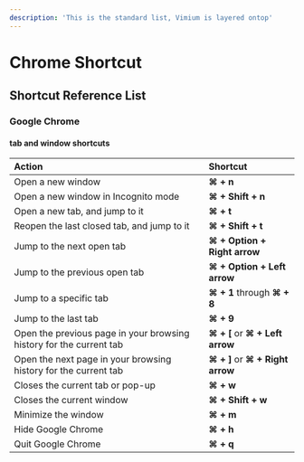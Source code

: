 ```yaml
---
description: 'This is the standard list, Vimium is layered ontop'
---
```


# Chrome Shortcut



## Shortcut Reference List

### Google Chrome

#### tab and window shortcuts

| **Action** | **Shortcut** |
| :--- | :--- |
| Open a new window | **⌘ + n** |
| Open a new window in Incognito mode | **⌘ + Shift + n** |
| Open a new tab, and jump to it | **⌘ + t** |
| Reopen the last closed tab, and jump to it | **⌘ + Shift + t** |
| Jump to the next open tab | **⌘ + Option + Right arrow** |
| Jump to the previous open tab | **⌘ + Option + Left arrow** |
| Jump to a specific tab | **⌘ + 1** through **⌘ + 8** |
| Jump to the last tab | **⌘ + 9** |
| Open the previous page in your browsing history for the current tab | **⌘ + \[** or **⌘ + Left arrow** |
| Open the next page in your browsing history for the current tab | **⌘ + \]** or **⌘ + Right arrow** |
| Closes the current tab or pop-up | **⌘ + w** |
| Closes the current window | **⌘ + Shift + w** |
| Minimize the window | **⌘ + m** |
| Hide Google Chrome | **⌘ + h** |
| Quit Google Chrome | **⌘ + q** |

